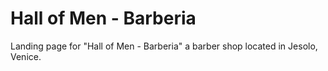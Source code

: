 # Hall of Men - Barberia

Landing page for "Hall of Men - Barberia" a barber shop located in Jesolo, Venice.
